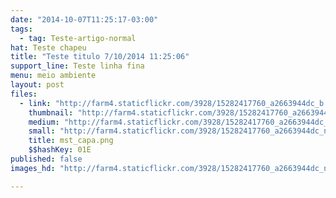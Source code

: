 ```yaml
---
date: "2014-10-07T11:25:17-03:00"
tags:
  - tag: Teste-artigo-normal
hat: Teste chapeu
title: "Teste titulo 7/10/2014 11:25:06"
support_line: Teste linha fina
menu: meio ambiente
layout: post
files:
  - link: "http://farm4.staticflickr.com/3928/15282417760_a2663944dc_b.jpg"
    thumbnail: "http://farm4.staticflickr.com/3928/15282417760_a2663944dc_t.jpg"
    medium: "http://farm4.staticflickr.com/3928/15282417760_a2663944dc_z.jpg"
    small: "http://farm4.staticflickr.com/3928/15282417760_a2663944dc_n.jpg"
    title: mst_capa.png
    $$hashKey: 01E
published: false
images_hd: "http://farm4.staticflickr.com/3928/15282417760_a2663944dc_n.jpg"

---
```

